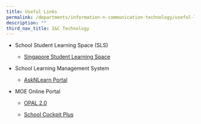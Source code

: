 ```yaml
---
title: Useful Links
permalink: /departments/information-n-communication-technology/useful-links
description: ""
third_nav_title: I&C Technology
---
```



<ul>
<li>
<div>
<p>School Student Learning Space (SLS)</p>
<ul>
<li>
<p><a href="https://learning.moe.edu.sg/" target="_blank" rel="noopener">Singapore Student Learning Space</a></p>
</li>
</ul>
</div>
</li>
<li>
<p>School Learning Management System</p>
<ul>
<li>
<p><a href="http://lms.asknlearn.com/" target="_blank" rel="noopener">AskNLearn Portal</a></p>
</li>
</ul>
</li>
<li>
<p>MOE Online Portal</p>
<ul>
<li>
<p><a href="https://www.opal2.moe.edu.sg/app/learner" target="_blank" rel="noopener">OPAL 2.0</a></p>
</li>
<li>
<p><a href="https://schoolcockpit.moe.gov%2Csg/" target="_blank" rel="noopener">School Cockpit Plus</a></p>
</li>
</ul>
</li>
</ul>